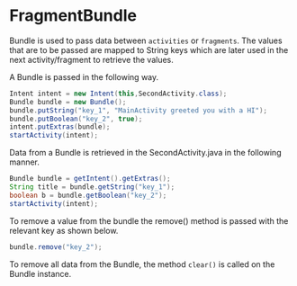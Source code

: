 # FragmentBundle  

Bundle is used to pass data between `activities` or `fragments`. The values that are to be passed are mapped to String keys which are later used in the next activity/fragment to retrieve the values.

A Bundle is passed in the following way.
```java
Intent intent = new Intent(this,SecondActivity.class);
Bundle bundle = new Bundle();
bundle.putString("key_1", "MainActivity greeted you with a HI");
bundle.putBoolean("key_2", true);
intent.putExtras(bundle);
startActivity(intent);
```
Data from a Bundle is retrieved in the SecondActivity.java in the following manner.
```java
Bundle bundle = getIntent().getExtras();
String title = bundle.getString("key_1");
boolean b = bundle.getBoolean("key_2");
startActivity(intent);
```
To remove a value from the bundle the remove() method is passed with the relevant key as shown below.
```java
bundle.remove("key_2");
```
To remove all data from the Bundle, the method `clear()` is called on the Bundle instance.
